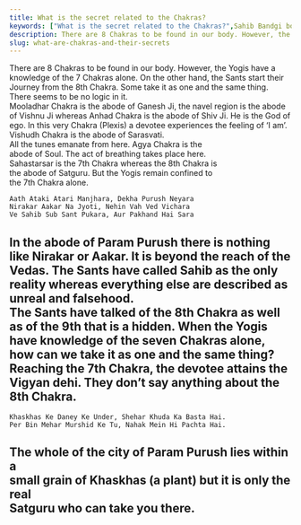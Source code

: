 ```yaml
---
title: What is the secret related to the Chakras?
keywords: ["What is the secret related to the Chakras?",Sahib Bandgi books,]
description: There are 8 Chakras to be found in our body. However, the Yogis have a knowledge of the 7 Chakras alone. On the other hand, the Sants start their Journey f
slug: what-are-chakras-and-their-secrets
---
```


There are 8 Chakras to be found in our body. However, the Yogis have a knowledge of the 7 Chakras alone. On the other hand, the Sants start their Journey from the 8th Chakra. Some take it as one and the same thing. There seems to be no logic in it.  
Mooladhar Chakra is the abode of Ganesh Ji, the navel region is the abode of Vishnu Ji whereas Anhad Chakra is the abode of Shiv Ji. He is the God of ego. In this very Chakra (Plexis) a devotee experiences the feeling of ‘I am’. Vishudh Chakra is the abode of Sarasvati.  
All the tunes emanate from here. Agya Chakra is the  
abode of Soul. The act of breathing takes place here.  
Sahastarsar is the 7th Chakra whereas the 8th Chakra is  
the abode of Satguru. But the Yogis remain confined to  
the 7th Chakra alone.  
```text  
Aath Ataki Atari Manjhara, Dekha Purush Neyara  
Nirakar Aakar Na Jyoti, Nehin Vah Ved Vichara  
Ve Sahib Sub Sant Pukara, Aur Pakhand Hai Sara  
```  
In the abode of Param Purush there is nothing like Nirakar or Aakar. It is beyond the reach of the Vedas. The Sants have called Sahib as the only reality whereas everything else are described as unreal and falsehood.  
The Sants have talked of the 8th Chakra as well as of the 9th that is a hidden. When the Yogis have knowledge of the seven Chakras alone, how can we take it as one and the same thing? Reaching the 7th Chakra, the devotee attains the Vigyan dehi. They don’t say anything about the 8th Chakra.  
----  
```text  
Khaskhas Ke Daney Ke Under, Shehar Khuda Ka Basta Hai.  
Per Bin Mehar Murshid Ke Tu, Nahak Mein Hi Pachta Hai.  
```  
The whole of the city of Param Purush lies within a  
small grain of Khaskhas (a plant) but it is only the real  
Satguru who can take you there.  
----  



  